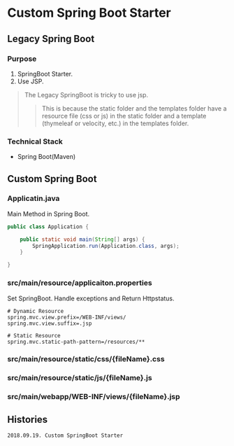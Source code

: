 # Custom Spring Boot Starter
## Legacy Spring Boot
### Purpose
1. SpringBoot Starter.
2. Use JSP.
> The Legacy SpringBoot is tricky to use jsp.
>> This is because the static folder and the templates folder have a resource file (css or js) in the static folder and a template (thymeleaf or velocity, etc.) in the templates folder.
    
### Technical Stack
* Spring Boot(Maven)

## Custom Spring Boot
### Applicatin.java
Main Method in Spring Boot.
```java
public class Application {

    public static void main(String[] args) {
        SpringApplication.run(Application.class, args);
    }

}
```

### src/main/resource/applicaiton.properties
Set SpringBoot.
Handle exceptions and Return Httpstatus.
```
# Dynamic Resource
spring.mvc.view.prefix=/WEB-INF/views/
spring.mvc.view.suffix=.jsp

# Static Resource
spring.mvc.static-path-pattern=/resources/**
```

### src/main/resource/static/css/{fileName}.css

### src/main/resource/static/js/{fileName}.js

### src/main/webapp/WEB-INF/views/{fileName}.jsp


## Histories
    2018.09.19. Custom SpringBoot Starter
